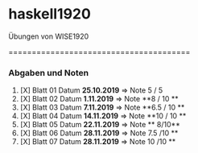 # haskell1920
Übungen von WISE1920

=======================================



### Abgaben und Noten
1. [X] Blatt 01 Datum **25.10.2019** => Note 5 / 5 
2. [X] Blatt 02 Datum **1.11.2019** => Note **8 / 10 **
3. [X] Blatt 03 Datum **7.11.2019** => Note **6.5 / 10 **
4. [X] Blatt 04 Datum **14.11.2019** => Note **10 / 10 **
5. [X] Blatt 05 Datum **22.11.2019** => Note ** 8/10**
6. [X] Blatt 06 Datum **28.11.2019** => Note 7.5 /10 **
7. [X] Blatt 07 Datum **28.11.2019** => Note 10 /10 **
